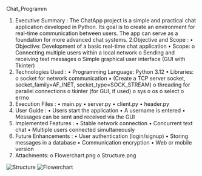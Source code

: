 Chat_Programm
1. Executive Summary :
    The ChatApp project is a simple and practical chat application developed in Python. Its goal is to 
    create an environment for real-time communication between users. The app can serve as a foundation 
    for more advanced chat systems.
2.Objective and Scope : 
    • Objective: Development of a basic real-time chat application 
    • Scope: 
        o Connecting multiple users within a local network 
        o Sending and receiving text messages 
        o Simple graphical user interface (GUI with Tkinter) 
3. Technologies Used :
    • Programming Language: Python 3.12 
    • Libraries: 
        o socket for network communication 
    ▪ (Create a TCP server socket, socket_family=AF_INET, socket_type=SOCK_STREAM) 
        o threading for parallel connections 
        o tkinter (for GUI, if used) 
        o sys 
        o os 
        o select 
        o errno 
4. Execution Files :
    • main.py 
    • server.py 
    • client.py 
    • header.py 
5. User Guide :
    • Users start the application 
    • A username is entered 
    • Messages can be sent and received via the GUI 
6. Implemented Features :
    • Stable network connection 
    • Concurrent text chat 
    • Multiple users connected simultaneously 
7. Future Enhancements :
    • User authentication (login/signup) 
    • Storing messages in a database 
    • Communication encryption 
    • Web or mobile version 
8. Attachments: 
    o Flowerchart.png 
    o Structure.png     


![Structure](https://github.com/user-attachments/assets/1c872985-d328-4c79-a985-ca383e758b1f)
![Flowerchart](https://github.com/user-attachments/assets/d902d910-0cdc-4601-87db-49b06cf35d3b)


